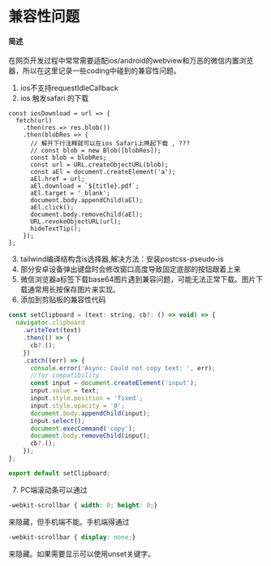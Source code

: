 # 兼容性问题

#### 简述
在网页开发过程中常常需要适配ios/android的webview和万恶的微信内置浏览器，所以在这里记录一些coding中碰到的兼容性问题。  


1. ios不支持requestIdleCallback
2. ios 触发safari 的下载
```
const iosDownload = url => {
  fetch(url)
    .then(res => res.blob())
    .then(blobRes => {
      // 解开下行注释就可以在ios Safari上唤起下载 , ???
      // const blob = new Blob([blobRes]);
      const blob = blobRes;
      const url = URL.createObjectURL(blob);
      const aEl = document.createElement('a');
      aEl.href = url;
      aEl.download = `${title}.pdf`;
      aEl.target = '_blank';
      document.body.appendChild(aEl);
      aEl.click();
      document.body.removeChild(aEl);
      URL.revokeObjectURL(url);
      hideTextTip();
    });
};
```
3. tailwind编译结构含is选择器,解决方法：安装postcss-pseudo-is
4. 部分安卓设备弹出键盘时会修改窗口高度导致固定底部的按钮跟着上来
5. 微信浏览器a标签下载base64图片遇到兼容问题，可能无法正常下载。图片下载通常用长按保存图片来实现。
6. 添加到剪贴板的兼容性代码 
```javascript
const setClipboard = (text: string, cb?: () => void) => {
  navigator.clipboard
    .writeText(text)
    .then(() => {
      cb?.();
    })
    .catch((err) => {
      console.error('Async: Could not copy text: ', err);
      //for compatibility
      const input = document.createElement('input');
      input.value = text;
      input.style.position = 'fixed';
      input.style.opacity = '0';
      document.body.appendChild(input);
      input.select();
      document.execCommand('copy');
      document.body.removeChild(input);
      cb?.();
    });
};

export default setClipboard;
```
7. PC端滚动条可以通过
```css
-webkit-scrollbar { width: 0; height: 0;}
``````
来隐藏，但手机端不能。手机端得通过
```css
-webkit-scrollbar { display: none;}
```
来隐藏。如果需要显示可以使用unset关键字。 

